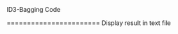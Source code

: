 <meta name="google-site-verification" content="HC1JiMrfBSVyqJRM3xmI7mGod5xx9d7tBLlT-RffAoQ" />
ID3-Bagging Code

=======================
Display result in text file

